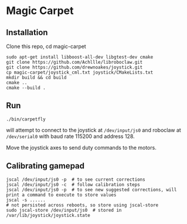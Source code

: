 # Magic Carpet

## Installation

Clone this repo, cd magic-carpet

```
sudo apt-get install libboost-all-dev libgtest-dev cmake
git clone https://github.com/Achllle/libroboclaw.git
git clone https://github.com/drewnoakes/joystick.git
cp magic-carpet/joystick_cml.txt joystick/CMakeLists.txt
mkdir build && cd build
cmake ..
cmake --build .
```

## Run

```
./bin/carpetfly
```
will attempt to connect to the joystick at `/dev/input/js0` and roboclaw at
`/dev/serial0` with baud rate 115200 and address 128.

Move the joystick axes to send duty commands to the motors.

## Calibrating gamepad

```
jscal /dev/input/js0 -p  # to see current corrections
jscal /dev/input/js0 -c  # follow calibration steps
jscal /dev/input/js0 -p  # to see new suggested corrections, will print a command to execute to store values
jscal -s ......
# not persisted across reboots, so store using jscal-store
sudo jscal-store /dev/input/js0  # stored in /var/lib/joystick/joystick.state
```